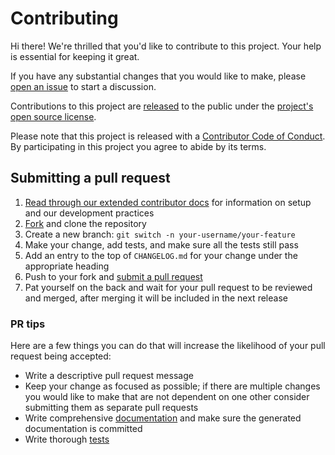 # Contributing

Hi there! We're thrilled that you'd like to contribute to this project. Your help is essential for keeping it great.

If you have any substantial changes that you would like to make, please [open an issue](issues/new) to start a discussion.

Contributions to this project are [released](https://help.github.com/articles/github-terms-of-service/#6-contributions-under-repository-license) to the public under the [project's open source license](LICENSE.txt).

Please note that this project is released with a [Contributor Code of Conduct](CODE_OF_CONDUCT.md). By participating in this project you agree to abide by its terms.

## Submitting a pull request

1. [Read through our extended contributor docs](./contributor-docs/) for information on setup and our development practices
1. [Fork](fork) and clone the repository
1. Create a new branch: `git switch -n your-username/your-feature`
1. Make your change, add tests, and make sure all the tests still pass
1. Add an entry to the top of `CHANGELOG.md` for your change under the appropriate heading
1. Push to your fork and [submit a pull request](compare)
1. Pat yourself on the back and wait for your pull request to be reviewed and merged, after merging it will be included in the next release

### PR tips

Here are a few things you can do that will increase the likelihood of your pull request being accepted:

* Write a descriptive pull request message
* Keep your change as focused as possible; if there are multiple changes you would like to make that are not dependent on one other consider submitting them as separate pull requests
* Write comprehensive [documentation](./contributor-docs/documentation.md) and make sure the generated documentation is committed
* Write thorough [tests](./contributor-docs/component-tests.md)
